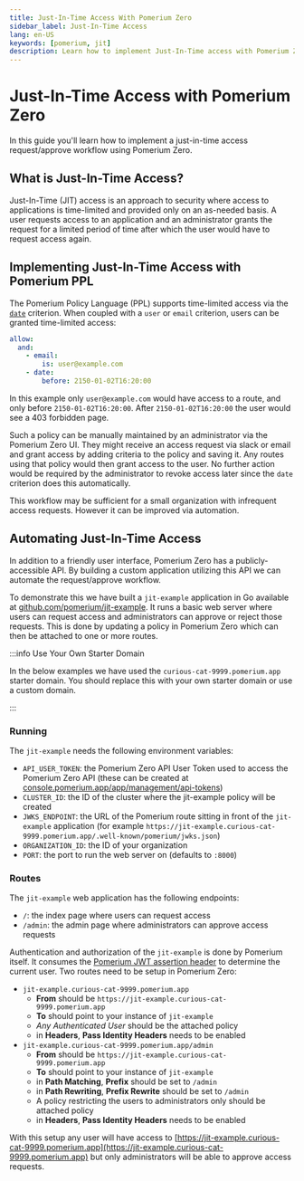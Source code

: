 ```yaml
---
title: Just-In-Time Access With Pomerium Zero
sidebar_label: Just-In-Time Access
lang: en-US
keywords: [pomerium, jit]
description: Learn how to implement Just-In-Time access with Pomerium Zero.
---
```


# Just-In-Time Access with Pomerium Zero

In this guide you'll learn how to implement a just-in-time access request/approve workflow using Pomerium Zero.

## What is Just-In-Time Access?

Just-In-Time (JIT) access is an approach to security where access to applications is time-limited and provided only on an as-needed basis. A user requests access to an application and an administrator grants the request for a limited period of time after which the user would have to request access again.

## Implementing Just-In-Time Access with Pomerium PPL

The Pomerium Policy Language (PPL) supports time-limited access via the [`date`](/docs/capabilities/ppl#date-matcher) criterion. When coupled with a `user` or `email` criterion, users can be granted time-limited access:

```yaml
allow:
  and:
    - email:
        is: user@example.com
    - date:
        before: 2150-01-02T16:20:00
```

In this example only `user@example.com` would have access to a route, and only before `2150-01-02T16:20:00`. After `2150-01-02T16:20:00` the user would see a 403 forbidden page.

Such a policy can be manually maintained by an administrator via the Pomerium Zero UI. They might receive an access request via slack or email and grant access by adding criteria to the policy and saving it. Any routes using that policy would then grant access to the user. No further action would be required by the administrator to revoke access later since the `date` criterion does this automatically.

This workflow may be sufficient for a small organization with infrequent access requests. However it can be improved via automation.

## Automating Just-In-Time Access

In addition to a friendly user interface, Pomerium Zero has a publicly-accessible API. By building a custom application utilizing this API we can automate the request/approve workflow.

To demonstrate this we have built a `jit-example` application in Go available at [github.com/pomerium/jit-example](https://github.com/pomerium/jit-example). It runs a basic web server where users can request access and administrators can approve or reject those requests. This is done by updating a policy in Pomerium Zero which can then be attached to one or more routes.

:::info Use Your Own Starter Domain

In the below examples we have used the `curious-cat-9999.pomerium.app` starter domain. You should replace this with your own starter domain or use a custom domain.

:::

### Running

The `jit-example` needs the following environment variables:

- `API_USER_TOKEN`: the Pomerium Zero API User Token used to access the Pomerium Zero API (these can be created at [console.pomerium.app/app/management/api-tokens](https://console.pomerium.app/app/management/api-tokens))
- `CLUSTER_ID`: the ID of the cluster where the jit-example policy will be created
- `JWKS_ENDPOINT`: the URL of the Pomerium route sitting in front of the `jit-example` application (for example `https://jit-example.curious-cat-9999.pomerium.app/.well-known/pomerium/jwks.json`)
- `ORGANIZATION_ID`: the ID of your organization
- `PORT`: the port to run the web server on (defaults to `:8000`)

### Routes

The `jit-example` web application has the following endpoints:

- `/`: the index page where users can request access
- `/admin`: the admin page where administrators can approve access requests

Authentication and authorization of the `jit-example` is done by Pomerium itself. It consumes the [Pomerium JWT assertion header](https://www.pomerium.io/reference/#pass-identity-headers) to determine the current user. Two routes need to be setup in Pomerium Zero:

- `jit-example.curious-cat-9999.pomerium.app`
  - **From** should be `https://jit-example.curious-cat-9999.pomerium.app`
  - **To** should point to your instance of `jit-example`
  - _Any Authenticated User_ should be the attached policy
  - in **Headers**, **Pass Identity Headers** needs to be enabled
- `jit-example.curious-cat-9999.pomerium.app/admin`
  - **From** should be `https://jit-example.curious-cat-9999.pomerium.app`
  - **To** should point to your instance of `jit-example`
  - in **Path Matching**, **Prefix** should be set to `/admin`
  - in **Path Rewriting**, **Prefix Rewrite** should be set to `/admin`
  - A policy restricting the users to administrators only should be attached policy
  - in **Headers**, **Pass Identity Headers** needs to be enabled

With this setup any user will have access to [https://jit-example.curious-cat-9999.pomerium.app](https://jit-example.curious-cat-9999.pomerium.app) but only administrators will be able to approve access requests.
